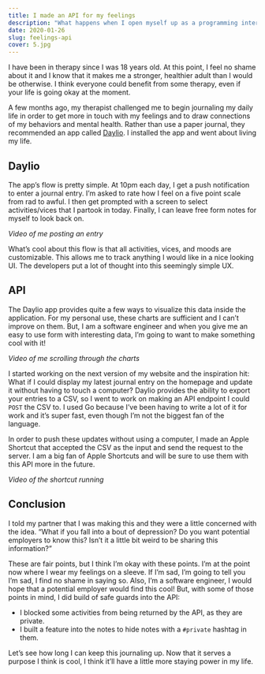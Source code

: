 ```yaml
---
title: I made an API for my feelings
description: "What happens when I open myself up as a programming interface?"
date: 2020-01-26
slug: feelings-api
cover: 5.jpg
---
```


I have been in therapy since I was 18 years old. At this point, I feel no shame about it and I know that it makes me a stronger, healthier adult than I would be otherwise. I think everyone could benefit from some therapy, even if your life is going okay at the moment.

A few months ago, my therapist challenged me to begin journaling my daily life in order to get more in touch with my feelings and to draw connections of my behaviors and mental health. Rather than use a paper journal, they recommended an app called [Daylio](https://daylio.webflow.io). I installed the app and went about living my life.

## Daylio

The app’s flow is pretty simple. At 10pm each day, I get a push notification to enter a journal entry. I’m asked to rate how I feel on a five point scale from rad to awful. I then get prompted with a screen to select activities/vices that I partook in today. Finally, I can leave free form notes for myself to look back on.

*Video of me posting an entry*

What’s cool about this flow is that all activities, vices, and moods are customizable. This allows me to track anything I would like in a nice looking UI. The developers put a lot of thought into this seemingly simple UX.

## API

The Daylio app provides quite a few ways to visualize this data inside the application. For my personal use, these charts are sufficient and I can’t improve on them. But, I am a software engineer and when you give me an easy to use form with interesting data, I’m going to want to make something cool with it!

*Video of me scrolling through the charts*

I started working on the next version of my website and the inspiration hit: What if I could display my latest journal entry on the homepage and update it without having to touch a computer? Daylio provides the ability to export your entries to a CSV, so I went to work on making an API endpoint I could `POST` the CSV to. I used Go because I’ve been having to write a lot of it for work and it’s super fast, even though I’m not the biggest fan of the language.

In order to push these updates without using a computer, I made an Apple Shortcut that accepted the CSV as the input and send the request to the server. I am a big fan of Apple Shortcuts and will be sure to use them with this API more in the future.

*Video of the shortcut running*

## Conclusion

I told my partner that I was making this and they were a little concerned with the idea. “What if you fall into a bout of depression? Do you want potential employers to know this? Isn’t it a little bit weird to be sharing this information?”

These are fair points, but I think I’m okay with these points. I’m at the point now where I wear my feelings on a sleeve. If I’m sad, I’m going to tell you I’m sad, I find no shame in saying so. Also, I’m a software engineer, I would hope that a potential employer would find this cool! But, with some of those points in mind, I did build of safe guards into the API:

- I blocked some activities from being returned by the API, as they are private.
- I built a feature into the notes to hide notes with a `#private` hashtag in them.

Let’s see how long I can keep this journaling up. Now that it serves a purpose I think is cool, I think it’ll have a little more staying power in my life. 